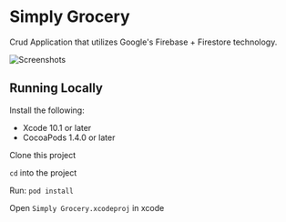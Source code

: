 # Simply Grocery

Crud Application that utilizes Google's Firebase + Firestore technology.

![Screenshots](https://github.com/brandon-toy/Simply-Grocery/issues/3)

## Running Locally

Install the following:
- Xcode 10.1 or later
- CocoaPods 1.4.0 or later

Clone this project

`cd` into the project

Run: `pod install`

Open `Simply Grocery.xcodeproj` in xcode

